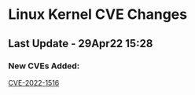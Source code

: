 
# **Linux Kernel CVE Changes**

## Last Update - 29Apr22 15:28

### **New CVEs Added:**

[CVE-2022-1516](cves/CVE-2022-1516)  


